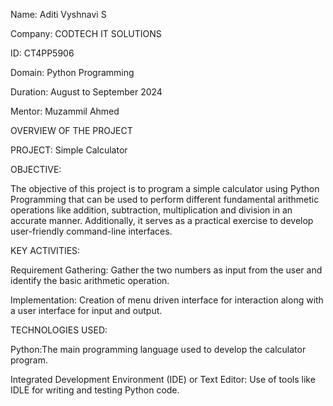
Name: Aditi Vyshnavi S

Company: CODTECH IT SOLUTIONS

ID: CT4PP5906

Domain: Python Programming

Duration: August to September 2024

Mentor: Muzammil Ahmed

OVERVIEW OF THE PROJECT

PROJECT: Simple Calculator

OBJECTIVE:

The objective of this project is to program a simple calculator using Python Programming that can be used to perform different fundamental arithmetic operations like addition, subtraction, multiplication and division in an accurate manner. Additionally, it serves as a practical exercise to develop user-friendly command-line interfaces.

KEY ACTIVITIES:

Requirement Gathering: Gather the two numbers as input from the user and identify the basic arithmetic operation.

Implementation: Creation of menu driven interface for interaction along with a user interface for input and output.

TECHNOLOGIES USED:

Python:The main programming language used to develop the calculator program.

Integrated Development Environment (IDE) or Text Editor: Use of tools like IDLE for writing and testing Python code. 




